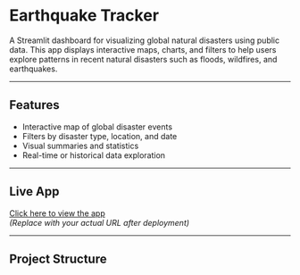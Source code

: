 # Earthquake Tracker

A Streamlit dashboard for visualizing global natural disasters using public data. This app displays interactive maps, charts, and filters to help users explore patterns in recent natural disasters such as floods, wildfires, and earthquakes.

---

## Features

- Interactive map of global disaster events
- Filters by disaster type, location, and date
- Visual summaries and statistics
- Real-time or historical data exploration

---

## Live App

 [Click here to view the app](https://yourusername.streamlit.app)  
*(Replace with your actual URL after deployment)*

---

## Project Structure

